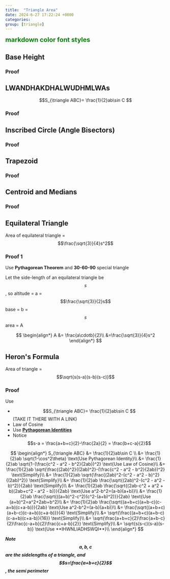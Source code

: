 ```yaml
---
title:  "Triangle Area"
date: 2024-6-27 17:22:24 +0800
categories: 
group: [triangle]
---
```


<span style="color:green;font-weight:700;font-size:20px">
    markdown color font styles
</span>

## Base Height
### Proof

## LWANDHAKDHALWUDHMLWAs
$$S_{\triangle ABC}= \frac{1}{2}ab\sin C $$
### Proof

## Inscribed Circle (Angle Bisectors)
### Proof


## Trapezoid
### Proof


## Centroid and Medians
### Proof


## Equilateral Triangle
Area of equilateral triangle = $$\frac{\sqrt{3}}{4}s^2$$
### Proof 1 
Use **Pythagorean Theorem** and **30-60-90** special triangle

Let the side-length of an equilateral triangle be $$s$$, so
altitude = a = $$\frac{\sqrt{3}}{2}s$$
base = b = $$s$$
area = A

$$
\begin{align*}
A &= \frac{a\cdotb}{2}\\
&=\frac{\sqrt{3}}{4}s^2
\end{align*}
$$





## Heron's Formula
Area of triangle = $$\sqrt{s(s-a)(s-b)(s-c)}$$
### Proof
Use 
* $$S_{\triangle ABC}= \frac{1}{2}ab\sin C $$ (TAKE IT THERE WITH A LINK)
* Law of Cosine
* Use [**Pythagorean Identities**](trigonometry/pythagorean_identities)
* Notice $$s-a = \frac{a+b+c}{2}-\frac{2a}{2} =  \frac{b+c-a}{2}$$

$$
\begin{align*}
S_{\triangle ABC} &= \frac{1}{2}ab\sin C \\
&= \frac{1}{2}ab \sqrt{1-\cos^2\theta} \text{Use Pythagorean Identity}\\
&= \frac{1}{2}ab \sqrt{1-(\frac{c^2 - a^2 - b^2}{2ab})^2} \text{Use Law of Cosine}\\
&= \frac{1}{2}ab \sqrt{\frac{(2ab)^2}{(2ab)^2}-(\frac{c^2 - a^2 - b^2}{2ab})^2} \text{Simplify}\\
&= \frac{1}{2}ab \sqrt{\frac{(2ab)^2-(c^2 - a^2 - b)^2}{(2ab)^2}} \text{Simplify}\\
&= \frac{1}{2}ab \frac{\sqrt{(2ab)^2-(c^2 - a^2 - b)^2}}{2ab} \text{Simplify}\\
&= \frac{1}{2}ab \frac{\sqrt{(2ab-c^2 + a^2 + b)(2ab+c^2 - a^2 - b)}}{2ab} \text{Use a^2-b^2=(a-b)(a+b)}\\
&= \frac{1}{2}ab \frac{\sqrt{((a+b)^2-c^2)(c^2-(a+b)^2)}}{2ab} \text{Use (a+b)^2=a^2+2ab+b^2}\\
&= \frac{1}{2}ab \frac{\sqrt{(a+b+c)(a+b-c)(c-a+b)(c+a-b)}}{2ab} \text{Use a^2-b^2=(a-b)(a+b)}\\
&= \frac{\sqrt{(a+b+c)(a+b-c)(c-a+b)(c+a-b)}}{4} \text{Simplify}\\
&= \sqrt{\frac{(a+b+c)(a+b-c)(c-a+b)(c+a-b)}{16}} \text{Simplify}\\
&= \sqrt{\frac{a+b+c}{2}\frac{a+b-c}{2}\frac{c-a+b}{2}\frac{c+a-b}{2}} \text{Simplify}\\
&= \sqrt{s(s-c)(s-a)(s-b)} \text{Use **IHWNLIADHSWQI**}\\
\end{align*}
$$

***Note $$a,b,c$$are the sidelengths of a triangle, and $$s=\frac{a+b+c}{2}$$, the semi perimeter***